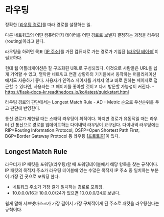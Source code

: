 # 라우팅

정확한 [[라우팅 경로]]를 따라 경로를 설정하는 일.

다른 네트워크의 어떤 컴퓨터까지 데이터를 어떤 경로로 보낼지 결정하는 과정을 라우팅(routing)이라고 한다.

라우팅을 하려면 목표 [[IP 주소]]를 가진 컴퓨터로 가는 경로가 기입된 [[라우팅 테이블]]이 필요하다.

현대 웹 어플리케이션은 잘 구조화된 URL로 구성되있다. 이것으로 사람들은 URL을 쉽게 기억할 수 있고, 열악한 네트워크 연결 상황하의 기기들에서 동작하는 어플리케이션에서도 사용하기 좋다. 사용자가 인덱스 페이지를 거치지 않고 바로 원하는 페이지로 접근할 수 있다면, 사용자는 그 페이지를 좋아할 것이고 다시 방문할 가능성이 커진다. - https://flask-docs-kr.readthedocs.io/ko/latest/quickstart.html

라우팅 경로의 판단에서는 Longest Match Rule - AD - Metric 순으로 우선순위를 두고 판단에 반영한다. 

통신 경로가 제한될 때는 스태틱 라우팅이 최적이다. 하지만 경로가 유동적일 때는 라우터 간 통신으로 경로를 업데이트하는 다이내믹 라우팅이 요구된다. 다이내믹 라우팅에는 RIP=Routing Information Protocol, OSFP=Open Shortest Path First, BGP=Border Gateway Protocol 등 라우팅 [[프로토콜]]이 있다.


## Longest Match Rule 

라우터가 IP 패킷을 포워딩(라우팅)할 때 포워딩테이블에서 해당 항목을 찾는 규칙이다. IP 패킷의 목적지 주소가 라우팅 테이블에 있는 수많은 목적지 IP 주소 중 일치하는 부분이 가장 긴 곳으로 포워딩 한다.  
- 네트워크 주소가 가장 길게 일치하는 경로로 포워딩. 
- 10.0.0.0/16과 10.0.0.0/24가 있으면 10.0.0.0/24로 보낸다.  

쉽게 말해 서브넷마스크가 가장 길어서 가장 구체적이게 된 주소로 패킷을 라우팅한다는 규칙이다. 



[//begin]: # "Autogenerated link references for markdown compatibility"
[라우팅 경로]: <라우팅 경로.md> "라우팅 경로"
[IP 주소]: <IP 주소.md> "IP 주소"
[라우팅 테이블]: <라우팅 테이블.md> "라우팅 테이블"
[프로토콜]: 프로토콜.md "프로토콜"
[//end]: # "Autogenerated link references"